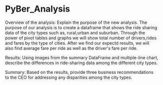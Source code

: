 # PyBer_Analysis
Overview of the analysis: Explain the purpose of the new analysis.
The purpose of our analysis is to create a dataframe that shows the ride sharing data of the city types such as, rural,urban and suburban.
Through the power of pivot tables and graphs we will show total number of drivers,rides and fares by the type of cities. After we find our expectd results, we will also find average fare per ride as well as the driver's fare per ride.

Results: Using images from the summary DataFrame and multiple-line chart, describe the differences in ride-sharing data among the different city types.


Summary: Based on the results, provide three business recommendations to the CEO for addressing any disparities among the city types.
